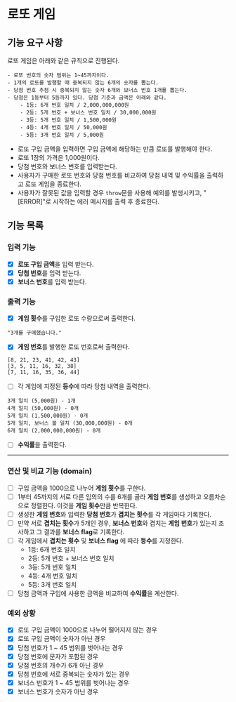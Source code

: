 # 로또 게임

## 기능 요구 사항

로또 게임은 아래와 같은 규칙으로 진행된다.

```
- 로또 번호의 숫자 범위는 1~45까지이다.
- 1개의 로또를 발행할 때 중복되지 않는 6개의 숫자를 뽑는다.
- 당첨 번호 추첨 시 중복되지 않는 숫자 6개와 보너스 번호 1개를 뽑는다.
- 당첨은 1등부터 5등까지 있다. 당첨 기준과 금액은 아래와 같다.
    - 1등: 6개 번호 일치 / 2,000,000,000원
    - 2등: 5개 번호 + 보너스 번호 일치 / 30,000,000원
    - 3등: 5개 번호 일치 / 1,500,000원
    - 4등: 4개 번호 일치 / 50,000원
    - 5등: 3개 번호 일치 / 5,000원
```

- 로또 구입 금액을 입력하면 구입 금액에 해당하는 만큼 로또를 발행해야 한다.
- 로또 1장의 가격은 1,000원이다.
- 당첨 번호와 보너스 번호를 입력받는다.
- 사용자가 구매한 로또 번호와 당첨 번호를 비교하여 당첨 내역 및 수익률을 출력하고 로또 게임을 종료한다.
- 사용자가 잘못된 값을 입력할 경우 `throw`문을 사용해 예외를 발생시키고, "[ERROR]"로 시작하는 에러 메시지를 출력 후 종료한다.

## 기능 목록

### 입력 기능
- [x] **로또 구입 금액**을 입력 받는다.
- [x] **당첨 번호**를 입력 받는다.
- [x] **보너스 번호**를 입력 받는다.

### 출력 기능
- [x] **게임 횟수**를 구입한 로또 수량으로써 출력한다.
```
"3개를 구매했습니다."
```
- [x] **게임 번호**를 발행한 로또 번호로써 출력한다. 
```
[8, 21, 23, 41, 42, 43]
[3, 5, 11, 16, 32, 38]
[7, 11, 16, 35, 36, 44]
```
- [ ] 각 게임에 지정된 **등수**에 따라 당첨 내역을 출력한다. 
```
3개 일치 (5,000원) - 1개
4개 일치 (50,000원) - 0개
5개 일치 (1,500,000원) - 0개
5개 일치, 보너스 볼 일치 (30,000,000원) - 0개
6개 일치 (2,000,000,000원) - 0개
```
- [ ] **수익률**을 출력한다.

* * *

### 연산 및 비교 기능 (domain)

- [ ] 구입 금액을 1000으로 나누어 **게임 횟수**를 구한다.
- [ ] 1부터 45까지의 서로 다른 임의의 수를 6개를 골라 **게임 번호**를 생성하고 오름차순으로 정렬한다. 이것을 **게임 횟수**만큼 반복한다.
- [ ] 생성한 **게임 번호**와 입력한 **당첨 번호**가 **겹치는 횟수**를 각 게임마다 기록한다.
- [ ] 만약 서로 **겹치는 횟수**가 5개인 경우, **보너스 번호**와 겹치는 **게임 번호**가 있는지 조사하고 그 결과를 **보너스 flag**로 기록한다.
- [ ] 각 게임에서 **겹치는 횟수** 및 **보너스 flag** 에 따라 **등수**를 지정한다. 
    * 1등: 6개 번호 일치 
    * 2등: 5개 번호 + 보너스 번호 일치 
    * 3등: 5개 번호 일치 
    * 4등: 4개 번호 일치 
    * 5등: 3개 번호 일치 
- [ ] 당첨 금액과 구입에 사용한 금액을 비교하여 **수익률**을 계산한다. 

### 예외 상황
- [x] 로또 구입 금액이 1000으로 나누어 떨어지지 않는 경우
- [x] 로또 구입 금액이 숫자가 아닌 경우
- [x] 당첨 번호가 1 ~ 45 범위를 벗어나는 경우
- [x] 당첨 번호에 문자가 포함된 경우
- [x] 당첨 번호의 개수가 6개 아닌 경우
- [x] 당첨 번호에 서로 중복되는 숫자가 있는 경우
- [x] 보너스 번호가 1 ~ 45 범위를 벗어나는 경우
- [x] 보너스 번호가 숫자가 아닌 경우
